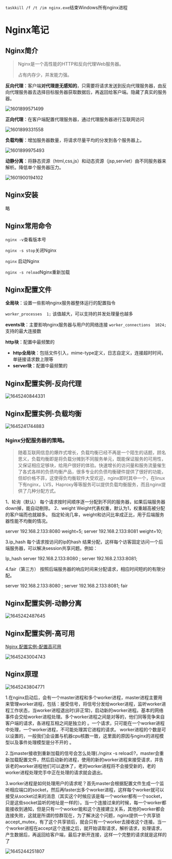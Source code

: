`taskkill /f /t /im nginx.exe`结束Windows所有nginx进程



# Nginx笔记

## Nginx简介

> Nginx是一个高性能的HTTP和反向代理Web服务器。
>
> 占有内存少，并发能力强。

**反向代理**：客户端**对代理是无感知的**，只需要将请求发送到反向代理服务器，由反向代理服务器去选择目标服务器获取数据后，再返回给客户端。隐藏了真实的服务器。

![1601899571499](.\images\1601899571499.png)

**正向代理**：在客户端配置代理服务器，通过代理服务器进行互联网访问

![1601899331558](.\images\1601899331558.png)

**负载均衡**：增加服务器数量，将请求尽量平均的分发到各个服务器上。

![1601899975493](.\images\1601899975493.png)

**动静分离**：将静态资源（html,css,js）和动态资源（jsp,servlet）由不同服务器来解析。降低单个服务器压力。

![1601900194102](.\images\1601900194102.png)

## Nginx安装

略

## Nginx常用命令

`nginx -v`查看版本号

`nginx -s stop`关闭Nginx

`nginx` 启动Nginx

`nginx -s reload`Nginx重新加载

## Nginx配置文件

**全局块**：设置一些影响nginx服务器整体运行的配置指令

`worker_processes  1;` 该值越大，可以支持的并发处理量也越多

**events块**：主要影响nginx服务器与用户的网络连接
`worker_connections  1024;` 支持的最大连接数

**http块**：配置中最频繁的

- **http全局块**：包括文件引入，mime-type定义，日志自定义，连接超时时间，单链接请求数上限等
- **server块**：配置中最频繁的



## Nginx配置实例-反向代理

![1645240844331](images/1645240844331.png)

## Nginx配置实例-负载均衡

![1645241744883](images/1645241744883.png)

### Nginx分配服务器的策略。

>  随着互联网信息的爆炸式增长，负载均衡已经不再是一个陌生的话题，顾名思义，负载均衡即是将负载分摊到不同服务单元，既能保证服务的可用性，又保证相应足够块，给用户很好的体验。快速增长的访问量和服务流量催生了各式各样的负债均衡产品，很多专业的负债均衡硬件提供了很好的功能，但却价格不菲，这使得负均衡软件大受欢迎，nginx即时其中一个，在linux下有nginx，LVS，Haproxy等等服务可以提供负载均衡服务，而且nginx提供了几种分配方式。

1、轮询（默认）
每个请求按时间顺序逐一分配到不同的服务器，如果后端服务器down掉，能自动剔除。
2、weight
Weight代表权重，默认为1，权重越高被分配的客户端而也就越多。
指定轮询几率，weight和访问比率成正比，用于后端服务器性能不均衡的情况。

server 192.168.2.133:8080 weight=5;
server 192.168.2.133:8081 weight=10;

3.ip_hash
每个请求按访问的ip的hash 结果分配，这样每个访客固定访问一个后端服务器，可以解决session共享问题。例如：

Ip_hash
server 192.168.2.133:8080 ;
server 192.168.2.133:8081;

4.fair（第三方）
按照后端服务器的响应时间来分配请求，相应时间短的的有限分配。

server 192.168.2.133:8080 ;
server 192.168.2.133:8081;
fair

## Nginx配置实例-动静分离

![1645242487645](images/1645242487645.png)

## Nginx配置实例-高可用

[Nginx 配置实例-配置高可用](https://www.cnblogs.com/xiao-xue-di/p/12834730.html)

![1645243004743](images/1645243004743.png)

## Nginx原理

![1645243804771](images/1645243804771.png)

1.在nginx启动后，会有一个master进程和多个worker进程，master进程主要用来管理worker进程，包括：接受信号，将信号分发给worker进程，监听worker进程工作状态，当worker进程退出时(非正常)，启动新的worker进程。基本的网络事件会交给worker进程处理。多个worker进程之间是对等的，他们同等竞争来自客户端的请求，各进程互相之间是独立的 。一个请求，只可能在一个worker进程中处理，一个worker进程，不可能处理其它进程的请求。 worker进程的个数是可以设置的，一般我们会设置与机器cpu核数一致，这里面的原因与nginx的进程模型以及事件处理模型是分不开的 。

2.当master接收到重新加载的信号会怎么处理(./nginx -s reload)?，master会重新加载配置文件，然后启动新的进程，使用的新的worker进程来接受请求，并告诉老的worker进程他们可以退休了，老的worker进程将不会接受新的，老的worker进程处理完手中正在处理的请求就会退出。

3.worker进程是如何处理用户的请求呢？首先master会根据配置文件生成一个监听相应端口的socket，然后再faster出多个worker进程，这样每个worker就可以接受从socket过来的消息（其实这个时候应该是每一个worker都有一个socket，只是这些socket监听的地址是一样的）。当一个连接过来的时候，每一个worker都能接收到通知，但是只有一个worker能和这个连接建立关系，其他的worker都会连接失败，这就是所谓的惊群现在，为了解决这个问题，nginx提供一个共享锁accept_mutex，有了这个共享锁后，就会只有一个worker去接收这个连接。当一个worker进程在accept这个连接之后，就开始读取请求，解析请求，处理请求，产生数据后，再返回给客户端，最后才断开连接，这样一个完整的请求就是这样的了

![1645244251807](images/1645244251807.png)

